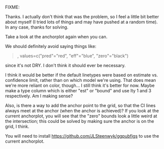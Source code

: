 FIXME:


Thanks. I actually don't think that was the problem, so I feel a
little bit better about myself (I tried lots of things and may have
pushed at a random time). In any case, thanks for solving.

Take a look at the anchorplot again when you can.

We should definitely avoid saying things like:

> , values=c("pred"="red", "eff"="blue", "zero"="black")

since it's not DRY. I don't think it should ever be necessary.

I think it would be better if the default linetypes were based on
estimate vs. confidence limit, rather than on which model we're using.
That does mean we're more reliant on color, though... I still think
it's better for now. Maybe make a type column which is either "est" or
"bound" and use lty 1 and 3 respectively. Am I making sense?

Also, is there a way to add the anchor point to the grid, so that the
CI lines always meet at the anchor (when the anchor is achieved)? If
you look at the current anchorplot, you will see that the "zero"
bounds look a little weird at the intersection; this could be solved
by making sure the anchor is on the grid, I think.

You will need to install https://github.com/JLSteenwyk/ggpubfigs to
use the current anchorplot.

